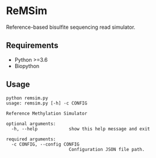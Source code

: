 # ReMSim
Reference-based bisulfite sequencing read simulator.

## Requirements
* Python >=3.6
* Biopython

## Usage
```
python remsim.py
usage: remsim.py [-h] -c CONFIG

Reference Methylation Simulator

optional arguments:
  -h, --help            show this help message and exit

required arguments:
  -c CONFIG, --config CONFIG
                        Configuration JSON file path.
```
